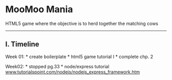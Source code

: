# MooMoo Mania
HTML5 game where the objective is to herd together the matching cows

-----------------------------------------------
I. Timeline
-----------------------------------------------
Week 01:
	* create boilerplate
	* html5 game tutorial I
	* complete chp. 2

Week02:
	* stopped pg.33
	* node/express tutorial
		www.tutorialspoint.com/nodejs/nodejs_express_framework.htm
